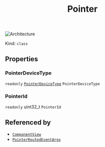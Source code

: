 ﻿---
id: Pointer
title: Pointer
---

![Architecture](https://img.shields.io/badge/architecture-new_only-blue)

Kind: `class`

## Properties
### PointerDeviceType
`readonly`  [`PointerDeviceType`](PointerDeviceType) `PointerDeviceType`

### PointerId
`readonly`  uint32_t `PointerId`

## Referenced by
- [`ComponentView`](ComponentView)
- [`PointerRoutedEventArgs`](PointerRoutedEventArgs)

